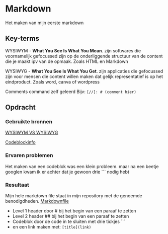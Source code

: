 # Markdown
Het maken van mijn eerste markdown

## Key-terms
WYSIWYM - **What You See Is What You Mean**. zijn softwares die voornamelijk gefocussed zijn op de onderliggende structuur van de content die je maakt ipv van de opmaak. Zoals HTML en Markdown

WYSIWYG - **What You See Is What You Get**. zijn applicaties die gefocussed zijn voor mensen die content willen maken dat gelijk representatief is op het eindproduct. Zoals word, canva of wordpress

Comments command zelf geleerd Bijv: `[//]: # (comment hier)`
## Opdracht

### Gebruikte bronnen
[WYSIWYM VS WYSIWYG](https://docs.zettlr.com/en/concepts/wysiwym/#:~:text=The%20guiding%20principle%20for%20WYSIWYG,see%20is%20what%20you%20mean)

[Codeblockinfo](https://docs.github.com/en/get-started/writing-on-github/working-with-advanced-formatting/creating-and-highlighting-code-blocks)

### Ervaren problemen
Het maken van een codeblok was een klein probleem. maar na een beetje googlen kwam ik er achter dat je gewoon drie ``` nodig hebt

[//]: # (leg eventjes uit wat het was) 

### Resultaat
Mijn hele markdown file staat in mijn repository met de genoemde benodigdheden. [Markdownfile](Markdown.md)
  - Level 1 header door # bij het begin van een paraaf te zetten
  - Level 2 header ## bij het begin van een paraaf te zetten
  - Codeblok  door de code in te sluiten met drie tickjes ```
  - en een link maken met: `[title](link)`